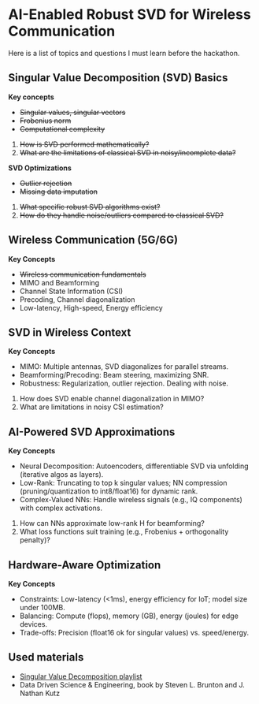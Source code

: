 # AI-Enabled Robust SVD for Wireless Communication
Here is a list of topics and questions I must learn before the hackathon.

## Singular Value Decomposition (SVD) Basics

**Key concepts**
* ~~Singular values, singular vectors~~
* ~~Frobenius norm~~
* ~~Computational complexity~~

1) ~~How is SVD performed mathematically?~~
2) ~~What are the limitations of classical SVD in noisy/incomplete data?~~

**SVD Optimizations**
* ~~Outlier rejection~~
* ~~Missing data imputation~~

1) ~~What specific robust SVD algorithms exist?~~
2) ~~How do they handle noise/outliers compared to classical SVD?~~

## Wireless Communication (5G/6G)

**Key Concepts**
* ~~Wireless communication fundamentals~~
* MIMO and Beamforming
* Channel State Information (CSI)
* Precoding, Channel diagonalization
* Low-latency, High-speed, Energy efficiency

## SVD in Wireless Context

**Key Concepts**
* MIMO: Multiple antennas, SVD diagonalizes for parallel streams.
* Beamforming/Precoding: Beam steering, maximizing SNR.
* Robustness: Regularization, outlier rejection. Dealing with noise.

1) How does SVD enable channel diagonalization in MIMO?
2) What are limitations in noisy CSI estimation?

## AI-Powered SVD Approximations

**Key Concepts**
* Neural Decomposition: Autoencoders, differentiable SVD via unfolding (iterative algos as layers).
* Low-Rank: Truncating to top k singular values; NN compression (pruning/quantization to int8/float16) for dynamic rank.
* Complex-Valued NNs: Handle wireless signals (e.g., IQ components) with complex activations.

1) How can NNs approximate low-rank H for beamforming?
2) What loss functions suit training (e.g., Frobenius + orthogonality penalty)?

## Hardware-Aware Optimization

**Key Concepts**
* Constraints: Low-latency (<1ms), energy efficiency for IoT; model size under 100MB.
* Balancing: Compute (flops), memory (GB), energy (joules) for edge devices.
* Trade-offs: Precision (float16 ok for singular values) vs. speed/energy.

## Used materials
* [Singular Value Decomposition playlist](https://www.youtube.com/playlist?list=PLMrJAkhIeNNSVjnsviglFoY2nXildDCcv)
* Data Driven Science & Engineering, book by Steven L. Brunton and J. Nathan Kutz